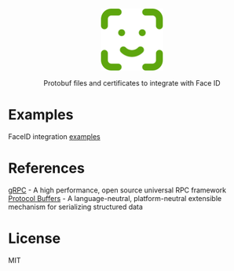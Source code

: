 <p align="center"><img width="25%" src="docs/logo.png" /></p>
<p align="center">Protobuf files and certificates to integrate with Face ID</p>

# Examples
FaceID integration [examples](https://github.com/Smart-Meal-Service/Faceberry.Examples)

# References
[gRPC](https://grpc.io/) - A high performance, open source universal RPC framework  
[Protocol Buffers](https://developers.google.com/protocol-buffers/docs/overview) - A language-neutral, platform-neutral extensible mechanism for serializing structured data  

# License
MIT
